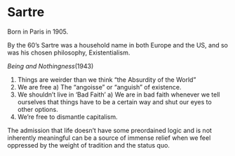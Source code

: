 # Sartre 
Born in Paris in 1905. 

By the 60’s Sartre was a household name in both Europe and the US, and so was his chosen philosophy, Existentialism. 

*Being and Nothingness*(1943)

1.	Things are weirder than we think “the Absurdity of the World”
2.	We are free 
a)	The “angoisse” or “anguish” of existence. 
3.	We shouldn’t live in ‘Bad Faith’
a)	We are in bad faith whenever we tell ourselves that things have to be a certain way and shut our eyes to other options. 
4.	We’re free to dismantle capitalism. 

The admission that life doesn’t have some preordained logic and is not inherently meaningful can be a source of immense relief when we feel oppressed by the weight of tradition and the status quo. 
